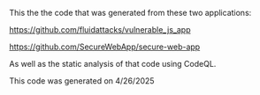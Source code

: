 This the the code that was generated from these two applications: 

https://github.com/fluidattacks/vulnerable_js_app

https://github.com/SecureWebApp/secure-web-app

As well as the static analysis of that code using CodeQL.

This code was generated on 4/26/2025
